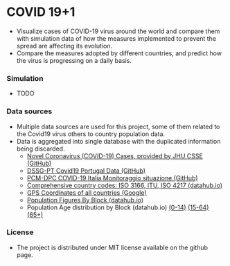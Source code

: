 # COVID 19+1
 - Visualize cases of COVID-19 virus around the world and compare them with simulation data of how the measures implemented to prevent the spread are affecting its evolution.
 - Compare the measures adopted by different countries, and predict how the virus is progressing on a daily basis.



### Simulation

- TODO



### Data sources

- Multiple data sources are used for this project, some of them related to the Covid19 virus others to country population data.
- Data is aggregated into single database with the duplicated information being discarded.
    - [Novel Coronavirus (COVID-19) Cases, provided by JHU CSSE (GitHub)](https://github.com/CSSEGISandData/COVID-19) 
    - [DSSG-PT Covid19 Portugal Data (GitHub)](https://github.com/dssg-pt/covid19pt-data)
    - [PCM-DPC COVID-19 Italia Monitoraggio situazione (GitHub)](https://github.com/pcm-dpc/COVID-19)
    - [Comprehensive country codes: ISO 3166, ITU, ISO 4217  (datahub.io)](https://datahub.io/core/country-codes)
    - [GPS Coordinates of all countries (Google)](https://developers.google.com/public-data/docs/canonical/countries_csv)
    - [Population Figures By Block (datahub.io)](https://datahub.io/JohnSnowLabs/population-figures-by-country)
    - Population Age distribution by Block (datahub.io) [(0-14)](https://datahub.io/world-bank/sp.pop.0014.to.zs) [(15-64)](https://datahub.io/world-bank/sp.pop.1564.to.zs) [(65+)](https://datahub.io/world-bank/sp.pop.65up.to.zs)



### License

 - The project is distributed under MIT license available on the github page.

